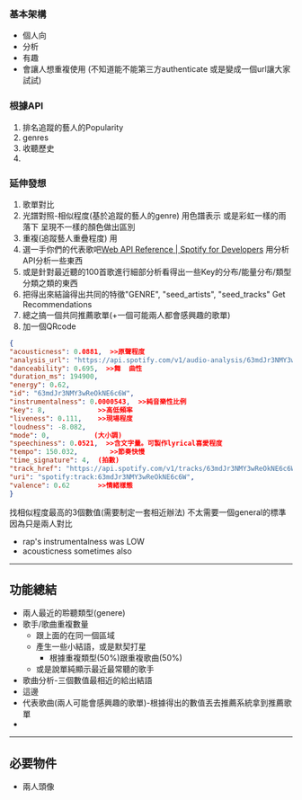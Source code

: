 ### 基本架構
- 個人向
- 分析
- 有趣
- 會讓人想重複使用
(不知道能不能第三方authenticate 或是變成一個url讓大家試試)

### 根據API
1. 排名追蹤的藝人的Popularity
1. genres
2. 收聽歷史
3. 

### 延伸發想
1. 歌單對比
2. 光譜對照-相似程度(基於追蹤的藝人的genre) 用色譜表示 或是彩虹一樣的雨落下 呈現不一樣的顏色做出區別
3. 重複(追蹤藝人重疊程度) 用
4. 選一手你們的代表歌吧[Web API Reference | Spotify for Developers](https://developer.spotify.com/documentation/web-api/reference/get-audio-features)
用分析API分析一些東西
1. 或是針對最近聽的100首歌進行細部分析看得出一些Key的分布/能量分布/類型分類之類的東西
1. 把得出來結論得出共同的特徵"GENRE", "seed_artists", "seed_tracks" Get Recommendations
2. 總之搞一個共同推薦歌單(+一個可能兩人都會感興趣的歌單)
3. 加一個QRcode
```json
{  
"acousticness": 0.0881,  >>原聲程度
"analysis_url": "https://api.spotify.com/v1/audio-analysis/63mdJr3NMY3wReOkNE6c6W",  
"danceability": 0.695,  >>舞  曲性
"duration_ms": 194900,  
"energy": 0.62,  
"id": "63mdJr3NMY3wReOkNE6c6W",  
"instrumentalness": 0.0000543,  >>純音樂性比例
"key": 8,             >>高低頻率
"liveness": 0.111,    >>現場程度
"loudness": -8.082,  
"mode": 0,           (大小調)
"speechiness": 0.0521,  >>含文字量。可製作lyrical喜愛程度
"tempo": 150.032,        >>節奏快慢
"time_signature": 4,  (拍數)
"track_href": "https://api.spotify.com/v1/tracks/63mdJr3NMY3wReOkNE6c6W",  "type": "audio_features",  
"uri": "spotify:track:63mdJr3NMY3wReOkNE6c6W",  
"valence": 0.62       >>情緒樣態
}
```
找相似程度最高的3個數值(需要制定一套相近辦法)
不太需要一個general的標準 因為只是兩人對比

- rap's instrumentalness was LOW
- acousticness sometimes also
----
## 功能總結
- 兩人最近的聆聽類型(genere)
- 歌手/歌曲重複數量
	- 跟上面的在同一個區域
	- 產生一些小結語，或是默契打星
		- 根據重複類型(50%)跟重複歌曲(50%)
	- 或是說單純顯示最近最常聽的歌手
- 歌曲分析-三個數值最相近的給出結語
- 這邊
- 代表歌曲(兩人可能會感興趣的歌單)-根據得出的數值丟去推薦系統拿到推薦歌單
- 
---
## 必要物件
- 兩人頭像